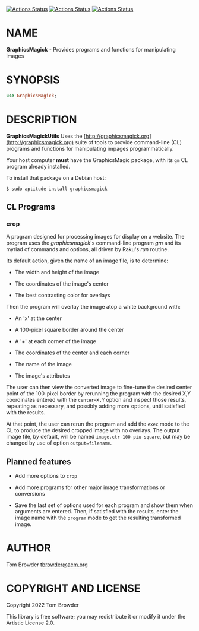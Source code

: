 [![Actions Status](https://github.com/tbrowder/GraphicsMagick/actions/workflows/linux.yml/badge.svg)](https://github.com/tbrowder/GraphicsMagick/actions) [![Actions Status](https://github.com/tbrowder/GraphicsMagick/actions/workflows/macos.yml/badge.svg)](https://github.com/tbrowder/GraphicsMagick/actions) [![Actions Status](https://github.com/tbrowder/GraphicsMagick/actions/workflows/windows.yml/badge.svg)](https://github.com/tbrowder/GraphicsMagick/actions)

NAME
====

**GraphicsMagick** - Provides programs and functions for manipulating images

SYNOPSIS
========

```raku
use GraphicsMagick;
```

DESCRIPTION
===========

**GraphicsMagickUtils** Uses the [http://graphicsmagick.org](http://graphicsmagick.org) suite of tools to provide command-line (CL) programs and functions for manipulating impages programmatically.

Your host computer **must** have the GraphicsMagic package, with its `gm` CL program already installed.

To install that package on a Debian host:

    $ sudo aptitude install graphicsmagick

CL Programs
-----------

### **crop**

A program designed for processing images for display on a website. The program uses the *graphicsmagick*'s command-line program *gm* and its myriad of commands and options, all driven by Raku's *run* routine.

Its default action, given the name of an image file, is to determine:

  * The width and height of the image

  * The coordinates of the image's center

  * The best contrasting color for overlays

Then the program will overlay the image atop a white background with:

  * An 'x' at the center

  * A 100-pixel square border around the center

  * A '+' at each corner of the image

  * The coordinates of the center and each corner

  * The name of the image

  * The image's attributes 

The user can then view the converted image to fine-tune the desired center point of the 100-pixel border by rerunning the program with the desired X,Y coordinates entered with the `center=X,Y` option and inspect those results, repeating as necessary, and possibly adding more options, until satisfied with the results.

At that point, the user can rerun the program and add the `exec` mode to the CL to produce the desired cropped image with no overlays. The output image file, by default, will be named `image.ctr-100-pix-square`, but may be changed by use of option `output=filename`.

Planned features
----------------

  * Add more options to `crop`

  * Add more programs for other major image transformations or conversions

  * Save the last set of options used for each program and show them when arguments are entered. Then, if satisfied with the results, enter the image name with the `program` mode to get the resulting transformed image.

AUTHOR
======

Tom Browder <tbrowder@acm.org>

COPYRIGHT AND LICENSE
=====================

Copyright 2022 Tom Browder

This library is free software; you may redistribute it or modify it under the Artistic License 2.0.

